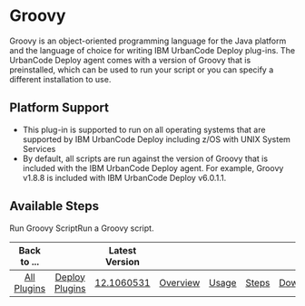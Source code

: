 
Groovy
======

Groovy is an object-oriented programming language for the Java platform and the language of choice for writing IBM UrbanCode Deploy plug-ins. The UrbanCode Deploy agent comes with a version of Groovy that is preinstalled, which can be used to run your script or you can specify a different installation to use.

Platform Support
----------------

* This plug-in is supported to run on all operating systems that are supported by IBM UrbanCode Deploy including z/OS with UNIX System Services
* By default, all scripts are run against the version of Groovy that is included with the IBM UrbanCode Deploy agent. For example, Groovy v1.8.8 is included with IBM UrbanCode Deploy v6.0.1.1.


Available Steps
---------------

Run Groovy ScriptRun a Groovy script.



|Back to ...||Latest Version|||||
| :---: | :---: | :---: | :---: | :---: | :---: | :---: |
|[All Plugins](../../index.md)|[Deploy Plugins](../README.md)|[12.1060531](https://raw.githubusercontent.com/UrbanCode/IBM-UCD-PLUGINS/main/files/Groovy/Groovy-12.1060531.zip)|[Overview](overview.md)|[Usage](usage.md)|[Steps](steps.md)|[Downloads](downloads.md)|
